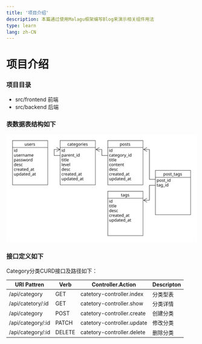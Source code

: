 ```yaml
---
title: '项目介绍'
description: 本篇通过使用Malagu框架编写Blog来演示相关组件用法
type: learn
lang: zh-CN
---
```


# 项目介绍

### 项目目录
- src/frontend 前端
- src/backend 后端

### 表数据表结构如下

![数据表结构](/images/learn/blog-structure.svg)

### 接口定义如下

Category分类CURD接口及路径如下：

| URI Pattren       | Verb   | Controller.Action          | Descripton |
| ----              | ----   | ----                       | ----       |
| /api/category     | GET    | catetory-controller.index  | 分类型表   |
| /api/catetory/:id | GET    | catetory-controller.show   | 分类详情   |
| /api/category     | POST   | catetory-controller.create | 创建分类   |
| /api/category/:id | PATCH  | catetory-controller.update | 修改分类   |
| /api/category/:id | DELETE | catetory-controller.delete | 删除分类   |
